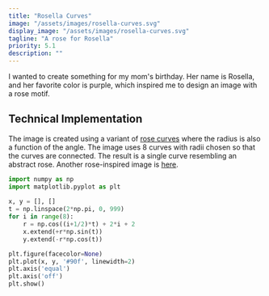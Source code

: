```yaml
---
title: "Rosella Curves"
image: "/assets/images/rosella-curves.svg"
display_image: "/assets/images/rosella-curves.svg"
tagline: "A rose for Rosella"
priority: 5.1
description: ""
---
```


I wanted to create something for my mom's birthday. Her name is Rosella, and her favorite color is purple, which inspired me to design an image with a rose motif.

## Technical Implementation
The image is created using a variant of <a href="https://en.wikipedia.org/wiki/Rose_(mathematics)" target="_blank">rose curves</a> where the radius is also a function of the angle. The image uses 8 curves with radii chosen so that the curves are connected. The result is a single curve resembling an abstract rose. Another rose-inspired image is [here](https://mattmotoki.github.io/art/planet-rosella.html).

```python
import numpy as np
import matplotlib.pyplot as plt
    
x, y = [], []
t = np.linspace(2*np.pi, 0, 999)
for i in range(8):
    r = np.cos((i+1/2)*t) + 2*i + 2
    x.extend(+r*np.sin(t))
    y.extend(-r*np.cos(t))

plt.figure(facecolor=None)    
plt.plot(x, y, '#90f', linewidth=2)
plt.axis('equal')
plt.axis('off')
plt.show()
```

